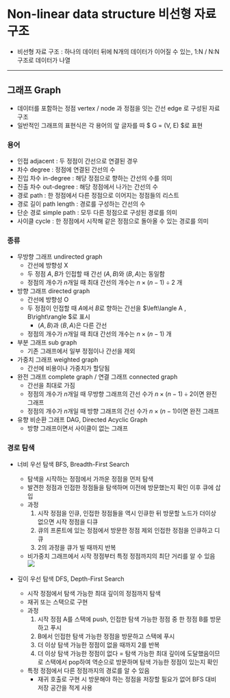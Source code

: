 # Non-linear data structure 비선형 자료 구조

- 비선형 자료 구조 : 하나의 데이터 뒤에 N개의 데이터가 이어질 수 있는, 1:N / N:N 구조로 데이터가 나열

---

## 그래프 Graph

- 데이터를 포함하는 정점 vertex / node 과 정점을 잇는 간선 edge 로 구성된 자료구조
- 일반적인 그래프의 표현식은 각 용어의 앞 글자를 따 $ G = (V, E) $로 표현

### 용어
- 인접 adjacent : 두 정점이 간선으로 연결된 경우
- 차수 degree : 정점에 연결된 간선의 수
- 진입 차수 in-degree : 해당 정점으로 향하는 간선의 수를 의미
- 진출 차수 out-degree : 해당 정점에서 나가는 간선의 수
- 경로 path : 한 정점에서 다른 정점으로 이어지는 정점들의 리스트
- 경로 길이 path length : 경로를 구성하는 간선의 수
- 단순 경로 simple path : 모두 다른 정점으로 구성된 경로를 의미
- 사이클 cycle : 한 정점에서 시작해 같은 정점으로 돌아올 수 있는 경로를 의미

### 종류
- 무방향 그래프 undirected graph
    - 간선에 방향성 X
    - 두 정점 $A, B$가 인접할 때 간선 $(A, B)$와 $(B, A)$는 동일함
    - 정점의 개수가 $n$개일 때 최대 간선의 개수는 $n \times (n - 1) \div 2$ 개
- 방향 그래프 directed graph
    - 간선에 방향성 O
    - 두 정점이 인접할 때 $A$에서 $B$로 향하는 간선을 $\left\langle A , B\right\rangle $로 표시
        - $\left\langle A, B\right\rangle$과 $\left\langle B, A \right\rangle$은 다른 간선
    - 정점의 개수가 $n$개일 때 최대 간선의 개수는 $n \times (n - 1)$ 개
- 부분 그래프 sub graph 
    - 기존 그래프에서 일부 정점이나 간선을 제외
- 가중치 그래프 weighted graph
    - 간선에 비용이나 가중치가 할당됨
- 완전 그래프 complete graph / 연결 그래프 connected graph
    - 간선을 최대로 가짐
    - 정점의 개수가 $n$개일 때 무방향 그래프의 간선 수가 $n \times (n - 1) \div 2$이면 완전 그래프
    - 정점의 개수가 $n$개일 때 방향 그래프의 간선 수가 $n \times (n - 1)$이면 완전 그래프
- 유향 비순환 그래프 DAG, Directed Acyclic Graph
    - 방향 그래프이면서 사이클이 없는 그래프

### 경로 탐색
- 너비 우선 탐색 BFS, Breadth-First Search
    - 탐색을 시작하는 정점에서 가까운 정점을 먼저 탐색
    - 발견한 정점과 인접한 정점들을 탐색하며 이전에 방문했는지 확인 이후 큐에 삽입
    - 과정
        1. 시작 정점을 인큐, 인접한 정점들을 역시 인큐한 뒤 방문할 노드가 더이상 없으면 시작 정점을 디큐
        2. 큐의 프론트에 있는 정점에서 방문한 정점 제외 인접한 정점을 인큐하고 디큐
        3. 2의 과정을 큐가 빌 때까지 반복
    - 비가중치 그래프에서 시작 정점부터 특정 정점까지의 최단 거리를 알 수 있음
![](https://img1.daumcdn.net/thumb/R1280x0/?scode=mtistory2&fname=https%3A%2F%2Ft1.daumcdn.net%2Fcfile%2Ftistory%2F99960F405BD01A8D18)

- 깊이 우선 탐색 DFS, Depth-First Search
    - 시작 정점에서 탐색 가능한 최대 깊이의 정점까지 탐색
    - 재귀 또는 스택으로 구현
    - 과정
        1. 시작 정점 A를 스택에 push, 인접한 탐색 가능한 정점 중 한 정점 B를 방문하고 푸시
        2. B에서 인접한 탐색 가능한 정점을 방문하고 스택에 푸시
        3. 더 이상 탐색 가능한 정점이 없을 때까지 2를 반복
        4. 더 이상 탐색 가능한 정점이 없다 = 탐색 가능한 최대 깊이에 도달했음이므로 스택에서 pop하여 역순으로 방문하며 탐색 가능한 정점이 있는지 확인
    - 특정 정점에서 다른 정점까지의 경로를 알 수 있음
        - 재귀 호출로 구현 시 방문해야 하는 정점을 저장할 필요가 없어 BFS 대비 저장 공간을 적게 사용